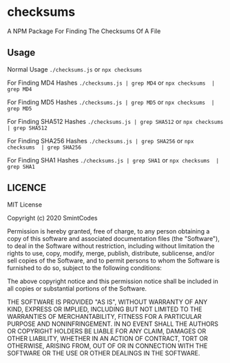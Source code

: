 # checksums
A NPM Package For Finding The Checksums Of A File

## Usage 
Normal Usage `./checksums.js` or `npx checksums`

For Finding MD4 Hashes `./checksums.js | grep MD4` or `npx checksums  | grep MD4`

For Finding MD5 Hashes `./checksums.js | grep MD5` or `npx checksums  | grep MD5`

For Finding SHA512 Hashes `./checksums.js | grep SHA512` or `npx checksums  | grep SHA512`

For Finding SHA256 Hashes `./checksums.js | grep SHA256` or `npx checksums  | grep SHA256`

For Finding SHA1 Hashes `./checksums.js | grep SHA1` or `npx checksums  | grep SHA1`

## LICENCE

MIT License

Copyright (c) 2020 SmintCodes

Permission is hereby granted, free of charge, to any person obtaining a copy
of this software and associated documentation files (the "Software"), to deal
in the Software without restriction, including without limitation the rights
to use, copy, modify, merge, publish, distribute, sublicense, and/or sell
copies of the Software, and to permit persons to whom the Software is
furnished to do so, subject to the following conditions:

The above copyright notice and this permission notice shall be included in all
copies or substantial portions of the Software.

THE SOFTWARE IS PROVIDED "AS IS", WITHOUT WARRANTY OF ANY KIND, EXPRESS OR
IMPLIED, INCLUDING BUT NOT LIMITED TO THE WARRANTIES OF MERCHANTABILITY,
FITNESS FOR A PARTICULAR PURPOSE AND NONINFRINGEMENT. IN NO EVENT SHALL THE
AUTHORS OR COPYRIGHT HOLDERS BE LIABLE FOR ANY CLAIM, DAMAGES OR OTHER
LIABILITY, WHETHER IN AN ACTION OF CONTRACT, TORT OR OTHERWISE, ARISING FROM,
OUT OF OR IN CONNECTION WITH THE SOFTWARE OR THE USE OR OTHER DEALINGS IN THE
SOFTWARE.

